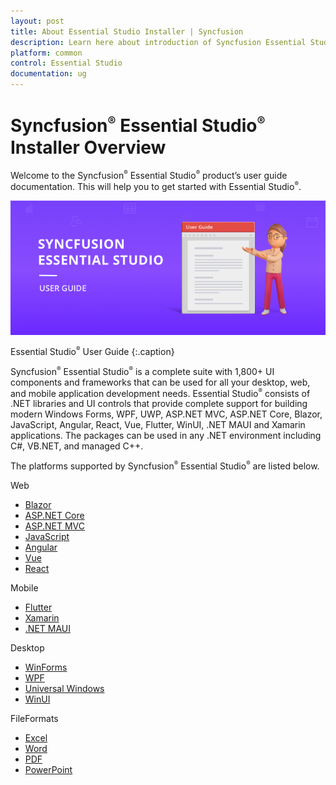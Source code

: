 ```yaml
---
layout: post
title: About Essential Studio Installer | Syncfusion
description: Learn here about introduction of Syncfusion Essential Studio Installer, its features and more details.
platform: common
control: Essential Studio
documentation: ug
---
```


# Syncfusion<sup style="font-size:70%">&reg;</sup> Essential Studio<sup style="font-size:70%">&reg;</sup> Installer Overview

Welcome to the Syncfusion<sup style="font-size:70%">&reg;</sup> Essential Studio<sup style="font-size:70%">&reg;</sup> product’s user guide documentation. This will help you to get started with Essential Studio<sup style="font-size:70%">&reg;</sup>.

![Essential Studio<sup style="font-size:70%">&reg;</sup> UG](Documentation_images/Essential-Studio_img1.png)

Essential Studio<sup style="font-size:70%">&reg;</sup> User Guide
{:.caption}

Syncfusion<sup style="font-size:70%">&reg;</sup> Essential Studio<sup style="font-size:70%">&reg;</sup> is a complete suite with 1,800+ UI components and frameworks that can be used for all your desktop, web, and mobile application development needs. Essential Studio<sup style="font-size:70%">&reg;</sup> consists of .NET libraries and UI controls that provide complete support for building modern Windows Forms, WPF, UWP, ASP.NET MVC, ASP.NET Core, Blazor, JavaScript, Angular, React, Vue, Flutter, WinUI, .NET MAUI and Xamarin applications. The packages can be used in any .NET environment including C#, VB.NET, and managed C++.

The platforms supported by Syncfusion<sup style="font-size:70%">&reg;</sup> Essential Studio<sup style="font-size:70%">&reg;</sup> are listed below.

Web
  
 -	[Blazor](https://www.syncfusion.com/blazor-components)
 -	[ASP.NET Core](https://www.syncfusion.com/aspnet-core-ui-controls)
 -	[ASP.NET MVC](https://www.syncfusion.com/aspnet-mvc-ui-controls)
 -	[JavaScript](https://www.syncfusion.com/javascript-ui-controls)
 -	[Angular](https://www.syncfusion.com/angular-components)
 -	[Vue](https://www.syncfusion.com/vue-components)
 -	[React](https://www.syncfusion.com/react-components)

Mobile

 -	[Flutter](https://www.syncfusion.com/flutter-widgets)
 -	[Xamarin](https://www.syncfusion.com/xamarin-ui-controls)
 -	[.NET MAUI](https://www.syncfusion.com/maui-controls)

Desktop
 
 -	[WinForms](https://www.syncfusion.com/winforms-ui-controls)
 -	[WPF](https://www.syncfusion.com/wpf-controls)
 -	[Universal Windows](https://www.syncfusion.com/uwp-ui-controls)
 -	[WinUI](https://www.syncfusion.com/winui-controls)

FileFormats

 -	[Excel](https://www.syncfusion.com/document-processing/excel-framework/net)
 -	[Word](https://www.syncfusion.com/document-processing/word-framework/net)
 -	[PDF](https://www.syncfusion.com/document-processing/pdf-framework/net)
 -	[PowerPoint](https://www.syncfusion.com/document-processing/powerpoint-framework/net)

